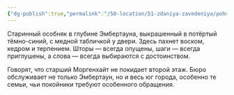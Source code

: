```yaml
---
{"dg-publish":true,"permalink":"/50-location/51-zdaniya-zavedeniya/pohoronnoe-byuro-morgenhajt-i-synovya/","tags":["локация/заведение"]}
---
```


Старинный особняк в глубине Эмбертауна, выкрашенный в потёртый тёмно-синий, с медной табличкой у двери. Здесь пахнет воском, кедром и терпением. Шторы — всегда опущены, шаги — всегда приглушены, а слова — всегда выбираются с достоинством.

Говорят, что старший Моргенхайт не покидает второй этаж. Бюро обслуживает не только Эмбертаун, но и весь юг города, особенно те семьи, чьи покойники требуют особенного обращения.
